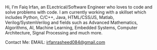 Hi, I'm Faiq Irfan, an ELectrical/Software Engineer who loves to code and solve problems with code.
I am currently working with a skillset which includes Python, C/C++, Java, HTML/CSS/JS, Matlab, Verilog/SystemVerilog and fields such as
Advanced Mathematics, Algorithms, AI, Machine Learning, Embedded Systems, Computer Architecture, Signal Processing and much more.

Contact Me:
    EMAIL: irfanrasheed084@gmail.com
